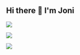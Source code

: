 
##                                               Hi there 👋 I'm Joni
![](https://readme-typing-svg.demolab.com?font=Fira+code&pause=1000&color=1ABC9C&width=435&lines=Web+developer;In+God+we+trust.;+All+others+must+bring+data.)
<!--
**jonz-dsgn/jonz-dsgn** is a ✨ _special_ ✨ repository because its `README.md` (this file) appears on your GitHub profile.

Here are some ideas to get you started:

* 🔭 I’m currently working on ...
* 🌱 I’m currently learning Javascript, React, MERN etc.
* 👯 I’m looking to collaborate on ...
* 🤔 I’m looking for help with ...
* 💬 Ask me about ...
* 📫 How to reach me: jiihoo86@yahoo.com
* 😄 Pronouns: ...
* ⚡ Fun fact: ...
-->
![](https://komarev.com/ghpvc/?username=your-github-jonz-dsgn)

![](https://github-readme-stats.vercel.app/api/top-langs/?username=yushi1007&layout=compact)

